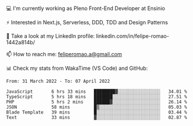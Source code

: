 💻 I'm currently working as Pleno Front-End Developer at Ensinio

⚡ Interested in Next.js, Serverless, DDD, TDD and Design Patterns

👥 Take a look at my LinkedIn profile: linkedin.com/in/felipe-romao-1442a814b/

📫 How to reach me: feliperomao.a@gmail.com

📊 Check my stats from WakaTime (VS Code) and GitHub:

<!--START_SECTION:waka-->

```text
From: 31 March 2022 - To: 07 April 2022

JavaScript       6 hrs 33 mins   ████████▓░░░░░░░░░░░░░░░░   34.01 %
TypeScript       5 hrs 18 mins   ███████░░░░░░░░░░░░░░░░░░   27.51 %
PHP              5 hrs 2 mins    ██████▓░░░░░░░░░░░░░░░░░░   26.14 %
JSON             58 mins         █▒░░░░░░░░░░░░░░░░░░░░░░░   05.03 %
Blade Template   39 mins         █░░░░░░░░░░░░░░░░░░░░░░░░   03.44 %
Text             33 mins         ▓░░░░░░░░░░░░░░░░░░░░░░░░   02.87 %
```

<!--END_SECTION:waka-->
